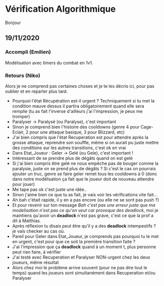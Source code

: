 # Vérification Algorithmique

Bonjour

## 19/11/2020

### Accompli (Emilien)

Modélisation avec timers du combat en 1v1.

### Retours (Niko)

Alors je ne comprend pas certaines choses et je te les décris ici, pour pas oublier et en reparler plus tard.
* Pourquoi l'état Récupération est-il urgent ? Techniquement si tu met la condition mauve dessus il partira obligatoirement quand elle sera remplie (tu as fait l'inverse d'ailleurs j'ai l'impression, je peux me tromper)
* Paralyser -> Paralysé (ou Paralyse), c'est important
* Sinon je comprend bien l'histoire des cooldowns (genre 4 pour Cage-Eclair, 2 pour une attaque basique, 3 pour Blizzard, etc)
* J'ai bien compris que l'état Recuperation est pour attendre après la grosse attaque, reprendre son souffle, même si on aurait pu juste mettre des conditions sur les autres transitions, c'est ok en vrai
* Dans Etat_Joueur : Geler -> Gelé (ou Gele), c'est important !
* Intéressant de se prendre plus de dégâts quand on est gelé
* Si j'ai bien compris être gelé ne nous empêche pas de bouger comme la paralysie, juste on se prend plus de dégâts ? Si c'est le cas on pourrais ajouter un truc, genre se faire geler remet tous les cooldowns à 0 (donc dans notre modélisation ça fait que le joueur doit de nouveau attendre pour jouer)
* Me tape pas ok c'est juste une idée..
* Sinon j'aime bien ce que tu as fait, je vais voir les vérifications vite fait...
* Ah bah c'était rapide, il y en a pas encore (ou elle ne se sont pas push ?)
* Et pour revenir sur ton message *Bah c'est pas une erreur juste que ma modelisation n'est pas ce qu'on veut car provoque des deadlock*, moi je maintiens qu'avoir un **deadlock** n'est pas grave, c'est ce que la prof a dit à Matthias.
* Après réflexion tu disais peut être qu'il y a des **deadlock** intempestifs ? je vais checker au cas où.
* Pareil pour Geler dans Etat_Joueur, je comprends pas pourquoi tu le met en urgent, c'est pour que ce soit la première transition faite ?
* J'ai l'impression que ça **deadlock** quand à un moment t, plus personne peut rien faire, à vérifier
* J'ai testé avec Recuperation et Paralyser NON-urgent chez les deux joueurs, même résultat
* Alors chez moi le problème arrive souvent (pour ne pas dire tout le temps) quand les joueurs sont simultanément dans Recuperation et/ou Paralyser